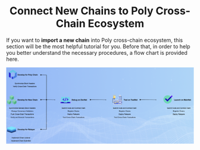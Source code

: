 <h1 align="center">Connect New Chains to Poly Cross-Chain Ecosystem</h1>

If you want to **import a new chain** into Poly cross-chain ecosystem, this section will be the most helpful tutorial for you. Before that, in order to help you better understand the necessary procedures, a flow chart is provided here.  

<div align=center><img src="resources/add_chain_flow.png" alt=""/></div>


